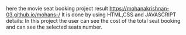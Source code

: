 here the movie seat booking project result
 https://mohanakrishnan-03.github.io/mohans-/
 It is done by using HTML,CSS and JAVASCRIPT
 details:
    In this project the user can see the cost of the total seat booking
    and can see the selected seats number.
    
